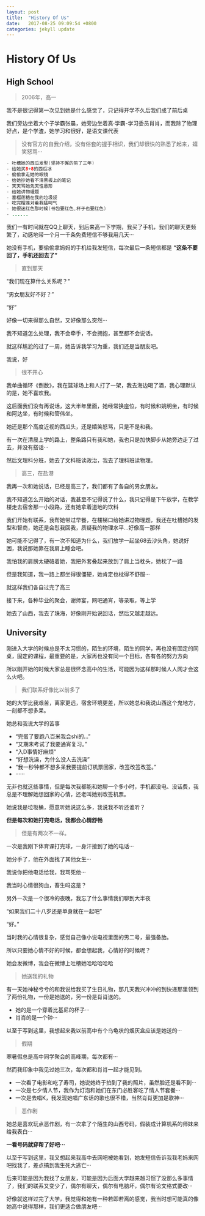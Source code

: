 ```yaml
---
layout: post
title:  "History Of Us"
date:   2017-08-25 09:09:54 +0800
categories: jekyll update
---
```


# History Of Us #

## High School ##

>2006年，高一

我不是很记得第一次见到她是什么感觉了，只记得开学不久后我们成了前后桌

我们旁边坐着大个子学霸张晨，她旁边坐着真·学霸-学习委员肖肖，而我除了物理好点，是个学渣，她学习和很好，是语文课代表

>没有官方的自我介绍，没有俗套的握手相识，我们却很快的熟悉了起来，嬉笑怒骂···

```Java
- 吐槽她的西瓜发型(坚持不懈的剪了三年)
- 给她买8+8的西瓜冰
- 偷偷拿走她的眼镜
- 给她抄她看不清黑板上的笔记
- 天天骂她先天性愚形
- 给她讲物理题
- 塞榴莲糖在我的垃圾袋
- 吃完榴莲对着我猛呵气
- 她很迷红色那时候(书包要红色,杯子也要红色)
- ......
```

我们一有时间就在QQ上聊天，到后来高一下学期，我买了手机，我们的聊天更频繁了，动感地带一个月一千条免费短信不够我用几天···

她没有手机，要偷偷拿妈妈的手机给我发短信，每次最后一条短信都是
**“这条不要回了，手机还回去了”**

>直到那天

"我们现在算什么关系呢？"

“男女朋友好不好？”

“好”

好像一切来得那么自然，又好像那么突然···

我不知道怎么处理，我不会牵手，不会拥抱，甚至都不会说话。

就这样尴尬的过了一周，她告诉我学习为重，我们还是当朋友吧。

我说，好

>很不开心

我单曲循环《倒数》，我在篮球场上和人打了一架，我去海边喝了酒，我心理默认的是，她不喜欢我。

这后面我们没有再说话，这大半年里面，她经常换座位，有时候和姚明坐，有时候和阿达坐，有时候和管伟坐。

她还是那个高度近视的西瓜头，还是嬉笑怒骂，只是不是和我。

有一次在清晨上学的路上，整条路只有我和她，我也只是加快脚步从她旁边走了过去，并没有搭话···

然后文理科分班，她去了文科班读政治，我去了理科班读物理。

>高三，在盐港

我再一次和她说话，已经是高三了，我们都有了各自的男女朋友。

我不知道怎么开始的对话，我甚至不记得说了什么，我只记得是下午放学，在教学楼走去宿舍那一小段路，还有她拿着道地的饮料

我们开始有联系，我帮她带过早餐，在楼梯口给她讲过物理题，我还在吐槽她的发型和智商，她还是会怼我回我，质疑我的物理水平...好像高一那样

她可能不记得了，有一次不知道为什么，我们放学一起坐68去沙头角，她说好困，我说那她靠在我肩上睡会吧。

我怕我的肩膀太硬硌着她，我把外套叠起来放到了肩上当枕头，她枕了一路

但是我知道，我一路上都坐得很僵硬，她肯定也枕得不舒服···

就这样我们各自过完了高三

接下来，各种毕业的聚会，谢师宴，网吧通宵，等录取，等上学

她去了山西，我去了珠海，好像刚开始说回话，然后又越走越远。

## University ##

刚进入大学的时候总是不太习惯的，陌生的环境，陌生的同学，再也没有固定的同桌，固定的课程，最重要的是，大家再也没有同一个目标，各有各的努力方向

所以刚开始的时候大家总是很怀念高中的生活，可能因为这样那时候人人网才会这么火吧。

>我们联系好像比以前多了

她的大学比我艰苦，离家更远，宿舍环境更差，所以她总和我说山西这个鬼地方，一刻都不想多呆。

她总和我说大学的苦事

- “完蛋了要跑八百米我会shi的...”
- “又期末考试了我要通宵复习。”
- “入D事情好麻烦”
- “好想洗澡，为什么没人去洗澡”
- “我一秒钟都不想多呆我要提前订机票回家，改签改签改签。”
- ······

无非也就这些事情，但是每次我都能和她聊一个多小时，手机都没电、没话费，我总是不理解她想回家的心情，还老叫她别改签机票。

她说我是垃圾桶，愿意听她说这么多，我说我不听还谁听？

**但是每次和她打完电话，我都会心情舒畅**

>但是有两次不一样。

一次是我刚下体育课打完球，一身汗接到了她的电话···

她分手了，他在外面找了其他女生···

我说你把他电话给我，我骂死他···

我当时心情很狗血，畜生吗这是？

另外一次是一个很冷的夜晚，我忘了什么事情我们聊到大半夜

“如果我们二十八岁还是单身就在一起吧”

“好。”

当时我的心情很复杂，感觉自己像小说电视里面的男二号，最强备胎。

所以只要她心情不好的时候，都会想起我，心情好的时候呢？

她会发微博，我会在微博上吐槽她哈哈哈哈哈

>她送我的礼物

有一天她神秘兮兮的和我说给我买了生日礼物，那几天我兴冲冲的到快递那里领到了两份礼物，一份是她送的，另一份是肖肖送的。

- 她的是一个穿着比基尼的杯子···
- 肖肖的是一个钟···

以至于写到这里，我想起来我以前高中有个乌龟状的烟灰盒应该是她送的···

>假期

寒暑假总是高中同学聚会的高峰期，每次都有···

然而我印象中我见过她三次，每次都和肖肖一起才能见到。

- 一次看了电影和吃了寿司，她说她终于拍到了我的照片，虽然脸还是看不到···
- 一次是七夕情人节，我作为灯泡和她们在东门必胜客吃了情人节套餐···
- 一次是去唱K，我发现她唱广东话的歌也很不错，当然肖肖更加是歌神···

>恶作剧

她总是喜欢玩点恶作剧，有一次拿了个陌生的山西号码，假装成计算机系的师妹来给我表白···

**一看号码就穿帮了好吧···**

以至于写到这里，我又想起来我高中去网吧被她看到，她发短信告诉我我老妈来网吧找我了，差点搞到我生死大逃亡···

后来可能是因为我找了女朋友，可能是因为后面大学越来越习惯了没那么多事情了，我们的联系又变少了，偶尔有聊天，偶尔有电脑坏，偶尔有论文格式要改···

好像就这样过完了大学，我觉得和她有一种若即若离的感觉，我当时想可能真的像她高中说得那样，我们更适合做朋友吧···